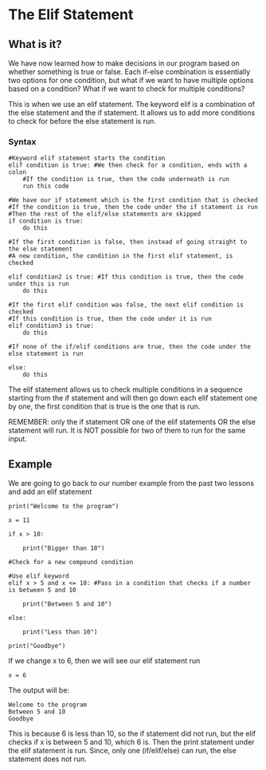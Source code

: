 # The Elif Statement

## What is it?

We have now learned how to make decisions in our program based on whether something is true or false. Each if-else combination is essentially two options for one condition, but what if we want to have multiple options based on a condition? What if we want to check for multiple conditions?

This is when we use an elif statement. The keyword elif is a combination of the else statement and the if statement. It allows us to add more conditions to check for before the else statement is run.

### Syntax

    #Keyword elif statement starts the condition
    elif condition is true: #We then check for a condition, ends with a colon
        #If the condition is true, then the code underneath is run
        run this code

    #We have our if statement which is the first condition that is checked
    #If the condition is true, then the code under the if statement is run
    #Then the rest of the elif/else statements are skipped
    if condition is true:
        do this

    #If the first condition is false, then instead of going straight to the else statement
    #A new condition, the condition in the first elif statement, is checked

    elif condition2 is true: #If this condition is true, then the code under this is run
        do this

    #If the first elif condition was false, the next elif condition is checked
    #If this condition is true, then the code under it is run
    elif condition3 is true:
        do this

    #If none of the if/elif conditions are true, then the code under the else statement is run

    else:
        do this

The elif statement allows us to check multiple conditions in a sequence starting from the if statement and will then go down each elif statement one by one, the first condition that is true is the one that is run.

REMEMBER: only the if statement OR one of the elif statements OR the else statement will run. It is NOT possible for two of them to run for the same input.

## Example

We are going to go back to our number example from the past two lessons and add an elif statement

    print("Welcome to the program")

    x = 11

    if x > 10:

        print("Bigger than 10")

    #Check for a new compound condition

    #Use elif keyword
    elif x > 5 and x <= 10: #Pass in a condition that checks if a number is between 5 and 10

        print("Between 5 and 10")

    else:

        print("Less than 10")

    print("Goodbye")

If we change x to 6, then we will see our elif statement run

    x = 6

The output will be:

    Welcome to the program
    Between 5 and 10
    Goodbye

This is because 6 is less than 10, so the if statement did not run, but the elif checks if x is between 5 and 10, which 6 is. Then the print statement under the elif statement is run. Since, only one (if/elif/else) can run, the else statement does not run.
